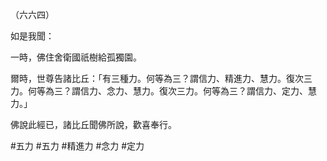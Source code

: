 （六六四）

如是我聞：

一時，佛住舍衛國祇樹給孤獨園。

爾時，世尊告諸比丘：「有三種力。何等為三？謂信力、精進力、慧力。復次三力。何等為三？謂信力、念力、慧力。復次三力。何等為三？謂信力、定力、慧力。」

佛說此經已，諸比丘聞佛所說，歡喜奉行。



#五力
#五力
#精進力
#念力
#定力
